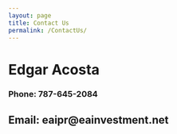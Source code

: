 ```yaml
---
layout: page
title: Contact Us
permalink: /ContactUs/
---
```


<h1>Edgar Acosta</h1>

<h3>Phone: 787-645-2084</h3>
<h2>Email: eaipr@eainvestment.net</h2>


